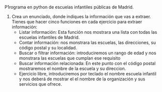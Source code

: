 P1rograma en python de escuelas infantiles públicas de Madrid.

1. Crea un enunciado, donde indiques la información que vas a extraer. Tienes que hacer cinco funciones en cada ejercicio para extraer información:
	* Listar información: Esta función  nos mostrara una lista con todas las escuelas infantiles de Madrid.
	* Contar información: nos monstrara   las escuelas, las direcciones, su código postal y su localidad.
	* Buscar o filtrar información: introduciremos un rango de edad y nos monstrara las escuelas que cumplan ese requisito
	* Buscar información relacionada: En este punto con el código postal mostraremos el nombre de la escuela y su direccion.
	* Ejercicio libre,  introduciremos por teclado el nombre  escuela infantil y nos deberá de mostrar el el nombre de la organización  y sus servicios que ofrece.
          
